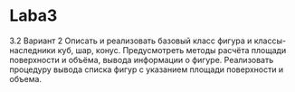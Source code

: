 # Laba3

3.2 Вариант 2
Описать и реализовать базовый класс фигура и классы-наследники куб, шар, конус.
Предусмотреть методы расчёта площади поверхности и объёма, вывода информации о фигуре. Реализовать процедуру вывода списка фигур с указанием площади поверхности и объема.
